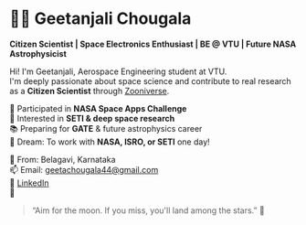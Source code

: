 # 👩‍🚀 Geetanjali Chougala

**Citizen Scientist | Space Electronics Enthusiast | BE @ VTU | Future NASA Astrophysicist**

Hi! I'm Geetanjali, Aerospace Engineering student at VTU.  
I'm deeply passionate about space science and contribute to real research as a **Citizen Scientist** through [Zooniverse](https://www.zooniverse.org/).

🔭 Participated in **NASA Space Apps Challenge**  
📡 Interested in **SETI & deep space research**  
📚 Preparing for **GATE** & future astrophysics career  
🌌 Dream: To work with **NASA, ISRO, or SETI** one day!

📍 From: Belagavi, Karnataka  
📫 Email: geetachougala44@gmail.com  
🔗 [LinkedIn](https://www.linkedin.com/in/geetanjali-chougala-a22369312)  
📸

> “Aim for the moon. If you miss, you'll land among the stars.” 🌠
